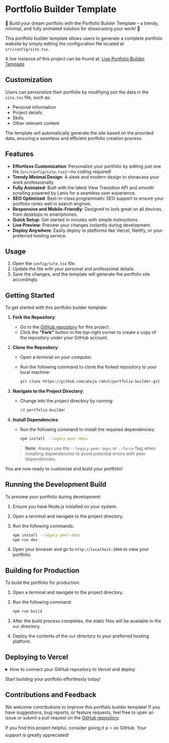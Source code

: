 # Portfolio Builder Template

🚀 Build your dream portfolio with the Portfolio Builder Template – a trendy, minimal, and fully animated solution for showcasing your work! 🌟

This portfolio builder template allows users to generate a complete portfolio website by simply editing the configuration file located at `src/config/site.tsx`.

A live instance of this project can be found at:
[Live Portfolio Builder Template](https://portfolio-builder-template.vercel.app/)

## Customization

Users can personalize their portfolio by modifying just the data in the `site.tsx` file, such as:

- Personal information
- Project details
- Skills
- Other relevant content

The template will automatically generate the site based on the provided data, ensuring a seamless and efficient portfolio creation process.

## Features

- **Effortless Customization**: Personalize your portfolio by editing just one file (`src/config/site.tsx`)—no coding required!
- **Trendy Minimal Design**: A sleek and modern design to showcase your work professionally.
- **Fully Animated**: Built with the latest View Transition API and smooth scrolling powered by Lenis for a seamless user experience.
- **SEO Optimized**: Best-in-class programmatic SEO support to ensure your portfolio ranks well in search engines.
- **Responsive and Mobile-Friendly**: Designed to look great on all devices, from desktops to smartphones.
- **Quick Setup**: Get started in minutes with simple instructions.
- **Live Preview**: Preview your changes instantly during development.
- **Deploy Anywhere**: Easily deploy to platforms like Vercel, Netlify, or your preferred hosting service.

## Usage

1. Open the `config/site.tsx` file.
2. Update the file with your personal and professional details.
3. Save the changes, and the template will generate the portfolio site accordingly.

## Getting Started

To get started with this portfolio builder template:

1. **Fork the Repository**:
    - Go to the [GitHub repository](https://github.com/anuja-rahul/portfolio-builder) for this project.
    - Click the **"Fork"** button in the top-right corner to create a copy of the repository under your GitHub account.

2. **Clone the Repository**:
    - Open a terminal on your computer.
    - Run the following command to clone the forked repository to your local machine:

      ```bash
      git clone https://github.com/anuja-rahul/portfolio-builder.git
      ```

3. **Navigate to the Project Directory**:
    - Change into the project directory by running:

      ```bash
      cd portfolio-builder
      ```

4. **Install Dependencies**:
    - Run the following command to install the required dependencies:

      ```bash
      npm install --legacy-peer-deps
      ```

    > **Note**: Always use the `--legacy-peer-deps` or `--force` flag when installing dependencies to avoid potential errors with peer dependencies.

You are now ready to customize and build your portfolio!

## Running the Development Build

To preview your portfolio during development:

1. Ensure you have Node.js installed on your system.
2. Open a terminal and navigate to the project directory.
3. Run the following commands:

    ```bash
    npm install --legacy-peer-deps
    npm run dev
    ```

4. Open your browser and go to `http://localhost:3000` to view your portfolio.

## Building for Production

To build the portfolio for production:

1. Open a terminal and navigate to the project directory.
2. Run the following command:

    ```bash
    npm run build
    ```

3. After the build process completes, the static files will be available in the `out` directory.
4. Deploy the contents of the `out` directory to your preferred hosting platform.

## Deploying to Vercel

<details>
<summary>How to connect your GitHub repository to Vercel and deploy</summary>

1. Push your project to a GitHub repository.
2. Go to [Vercel](https://vercel.com/) and sign in or create an account.
3. Click on the **"New Project"** button.
4. Select **"Import Git Repository"** and connect your GitHub account if not already connected.
5. Choose your repository from the list and click **"Import"**.
6. Configure the project settings if needed, then click **"Deploy"**.
7. Vercel will build and deploy your portfolio. Once completed, you will receive a live URL for your site.

</details>

Start building your portfolio effortlessly today!

## Contributions and Feedback

We welcome contributions to improve this portfolio builder template! If you have suggestions, bug reports, or feature requests, feel free to open an issue or submit a pull request on the [GitHub repository](https://github.com/anuja-rahul/portfolio-builder).

If you find this project helpful, consider giving it a ⭐ on GitHub. Your support is greatly appreciated!
